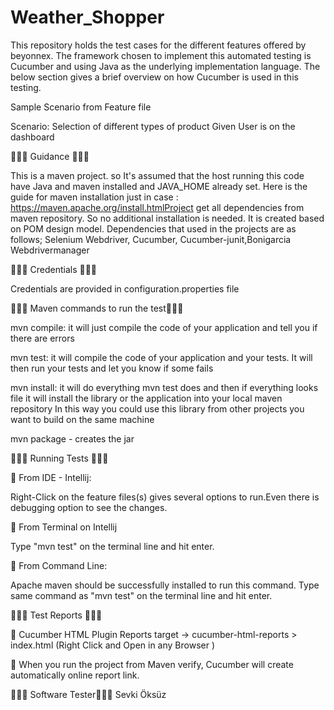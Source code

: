 # Weather_Shopper
This repository holds the test cases for the different  features offered by beyonnex. 
The framework chosen to implement this automated testing is Cucumber and using Java as the underlying implementation language. 
The below section gives a brief overview on how Cucumber is used in this testing.

Sample Scenario from Feature file

Scenario: Selection of different types of product
    Given User is on the dashboard

🔷🔶🔷 Guidance 🔷🔶🔷

This is a maven project. so It's assumed that the host running this code have Java and maven installed and JAVA_HOME already set. 
Here is the guide for maven installation just in case : https://maven.apache.org/install.htmlProject get all dependencies from maven repository. So no additional installation is needed.
It is created based on POM design model. 
Dependencies that used in the projects are as follows; Selenium Webdriver, Cucumber, Cucumber-junit,Bonigarcia Webdrivermanager
 
 🔷🔶🔷 Credentials 🔷🔶🔷 
 
Credentials are provided in configuration.properties file



🔷🔶🔷  Maven commands to run the test🔷🔶🔷

mvn compile: it will just compile the code of your application and tell you if there are errors

mvn test: it will compile the code of your application and your tests. 
It will then run your tests and let you know if some fails

mvn install: it will do everything mvn test does and then if everything looks 
file it will install the library or the application into your local maven repository 
In this way you could use this library from other projects you want to build on the same machine

mvn package - creates the jar


🔷🔶🔷 Running Tests 🔷🔶🔷

🔸 From IDE - Intellij:

Right-Click on the feature files(s) gives several options to run.Even there is debugging option to see the changes.

🔹 From Terminal on Intellij

Type "mvn test" on the terminal line and hit enter. 

🔹 From Command Line:

Apache maven should be successfully installed to run this command.
Type  same command as "mvn test" on the terminal line and hit enter. 


 🔷🔶🔷 Test Reports 🔷🔶🔷 
 
🔹 Cucumber HTML Plugin Reports target -> cucumber-html-reports > index.html (Right Click and Open in any Browser )

🔹 When you run the project from Maven verify, Cucumber will create automatically online report link.



🔷🔶🔷 Software Tester🔷🔶🔷 
        Sevki Öksüz
